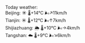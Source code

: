 Today weather:  
Beijing: ☀️   🌡️+14°C 🌬️↗11km/h  
Tianjin: ☀️   🌡️+12°C 🌬️↑7km/h  
Shijiazhuang: 🌦   🌡️+10°C 🌬️→4km/h  
Tangshan: ☁️   🌡️+9°C 🌬️↘6km/h  

